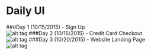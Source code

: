 # Daily UI <br>
###Day 1 (10/15/2015) - Sign Up <br>
![alt tag](https://github.com/vdthatte/dailyUI_with_sketch/blob/master/Screen%20Shot%202015-10-16%20at%201.22.43%20AM.png)
###Day 2 (10/16/2015) - Credit Card Checkout <br>
![alt tag](https://github.com/vdthatte/dailyUI_with_sketch/blob/master/Screen%20Shot%202015-10-16%20at%207.04.37%20PM.png)
###Day 3 (10/20/2015) - Website Landing Page <br>
![alt tag](https://github.com/vdthatte/dailyUI_with_sketch/blob/master/dailyUI_day3.png)
